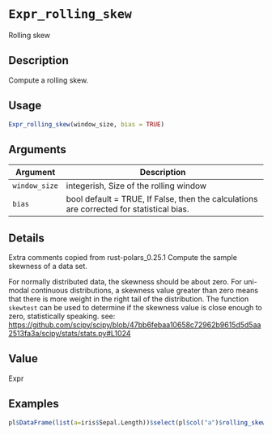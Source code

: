 # `Expr_rolling_skew`

Rolling skew


## Description

Compute a rolling skew.


## Usage

```r
Expr_rolling_skew(window_size, bias = TRUE)
```


## Arguments

Argument      |Description
------------- |----------------
`window_size`     |     integerish, Size of the rolling window
`bias`     |     bool default = TRUE,  If False, then the calculations are corrected for statistical bias.


## Details

Extra comments copied from rust-polars_0.25.1
 Compute the sample skewness of a data set.
 
 For normally distributed data, the skewness should be about zero. For
 uni-modal continuous distributions, a skewness value greater than zero means
 that there is more weight in the right tail of the distribution. The
 function `skewtest` can be used to determine if the skewness value
 is close enough to zero, statistically speaking.
 see: https://github.com/scipy/scipy/blob/47bb6febaa10658c72962b9615d5d5aa2513fa3a/scipy/stats/stats.py#L1024


## Value

Expr


## Examples

```r
pl$DataFrame(list(a=iris$Sepal.Length))$select(pl$col("a")$rolling_skew(window_size = 4 )$head(10))
```


